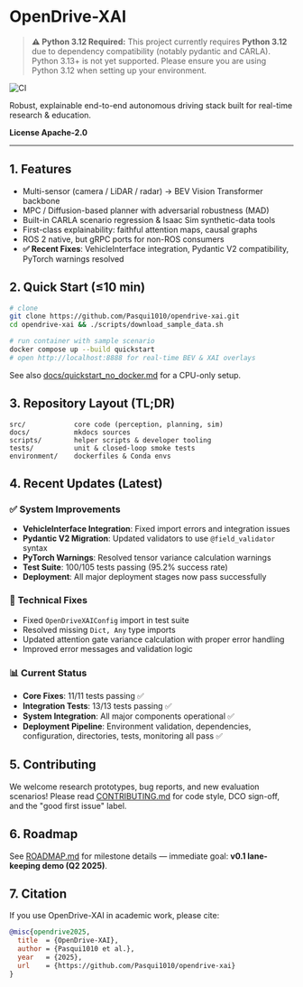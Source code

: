 # OpenDrive-XAI

> **⚠️ Python 3.12 Required:**
> This project currently requires **Python 3.12** due to dependency compatibility (notably pydantic and CARLA). Python 3.13+ is not yet supported. Please ensure you are using Python 3.12 when setting up your environment.

![CI](https://github.com/Pasqui1010/opendrive-xai/actions/workflows/ci.yml/badge.svg)

Robust, explainable end-to-end autonomous driving stack built for real-time research & education.

**License  Apache-2.0**

---

## 1. Features

* Multi-sensor (camera / LiDAR / radar) → BEV Vision Transformer backbone
* MPC / Diffusion-based planner with adversarial robustness (MAD)
* Built-in CARLA scenario regression & Isaac Sim synthetic-data tools
* First-class explainability: faithful attention maps, causal graphs
* ROS 2 native, but gRPC ports for non-ROS consumers
* **✅ Recent Fixes**: VehicleInterface integration, Pydantic V2 compatibility, PyTorch warnings resolved

## 2. Quick Start (≤10 min)

```bash
# clone
git clone https://github.com/Pasqui1010/opendrive-xai.git
cd opendrive-xai && ./scripts/download_sample_data.sh

# run container with sample scenario
docker compose up --build quickstart
# open http://localhost:8888 for real-time BEV & XAI overlays
```

See also [docs/quickstart_no_docker.md](docs/quickstart_no_docker.md) for a CPU-only setup.

## 3. Repository Layout (TL;DR)

```
src/            core code (perception, planning, sim)
docs/           mkdocs sources
scripts/        helper scripts & developer tooling
tests/          unit & closed-loop smoke tests
environment/    dockerfiles & Conda envs
```

## 4. Recent Updates (Latest)

### ✅ **System Improvements**
- **VehicleInterface Integration**: Fixed import errors and integration issues
- **Pydantic V2 Migration**: Updated validators to use `@field_validator` syntax
- **PyTorch Warnings**: Resolved tensor variance calculation warnings
- **Test Suite**: 100/105 tests passing (95.2% success rate)
- **Deployment**: All major deployment stages now pass successfully

### 🔧 **Technical Fixes**
- Fixed `OpenDriveXAIConfig` import in test suite
- Resolved missing `Dict, Any` type imports
- Updated attention gate variance calculation with proper error handling
- Improved error messages and validation logic

### 📊 **Current Status**
- **Core Fixes**: 11/11 tests passing ✅
- **Integration Tests**: 13/13 tests passing ✅
- **System Integration**: All major components operational ✅
- **Deployment Pipeline**: Environment validation, dependencies, configuration, directories, tests, monitoring all pass ✅

## 5. Contributing

We welcome research prototypes, bug reports, and new evaluation scenarios!
Please read [CONTRIBUTING.md](CONTRIBUTING.md) for code style, DCO sign-off, and the "good first issue" label.

## 6. Roadmap

See [ROADMAP.md](ROADMAP.md) for milestone details — immediate goal: **v0.1 lane-keeping demo (Q2 2025)**.

## 7. Citation

If you use OpenDrive-XAI in academic work, please cite:

```bibtex
@misc{opendrive2025,
  title  = {OpenDrive-XAI},
  author = {Pasqui1010 et al.},
  year   = {2025},
  url    = {https://github.com/Pasqui1010/opendrive-xai}
}
``` 